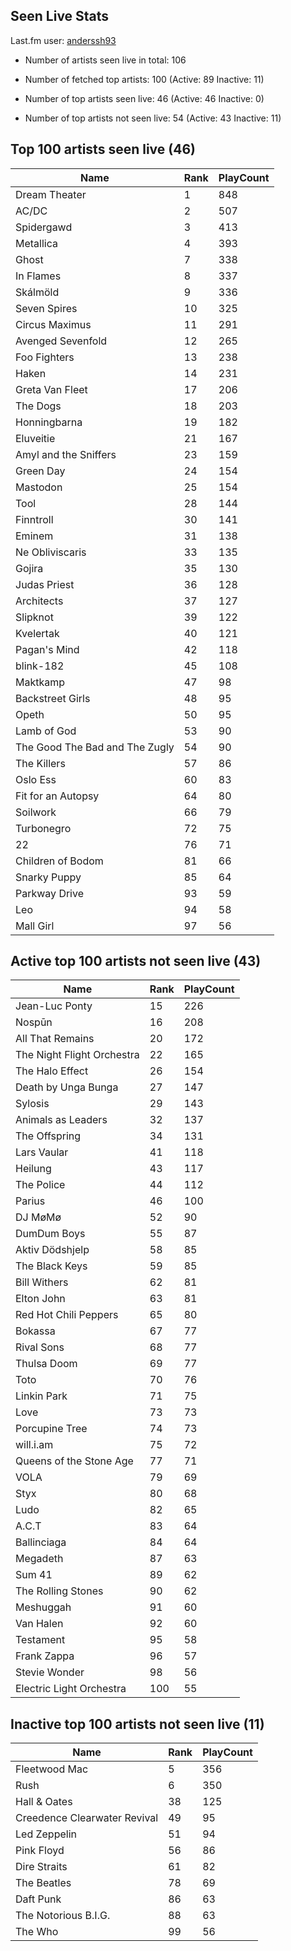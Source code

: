 ## Seen Live Stats

Last.fm user: [anderssh93](https://www.last.fm/user/anderssh93)

- Number of artists seen live in total: 106

- Number of fetched top artists: 100 (Active: 89 Inactive: 11)

- Number of top artists seen live: 46 (Active: 46 Inactive: 0)

- Number of top artists not seen live: 54 (Active: 43 Inactive: 11)

## Top 100 artists seen live (46)

Name                           | Rank | PlayCount
------------------------------ | ---- | ---------
Dream Theater                  | 1    | 848      
AC/DC                          | 2    | 507      
Spidergawd                     | 3    | 413      
Metallica                      | 4    | 393      
Ghost                          | 7    | 338      
In Flames                      | 8    | 337      
Skálmöld                       | 9    | 336      
Seven Spires                   | 10   | 325      
Circus Maximus                 | 11   | 291      
Avenged Sevenfold              | 12   | 265      
Foo Fighters                   | 13   | 238      
Haken                          | 14   | 231      
Greta Van Fleet                | 17   | 206      
The Dogs                       | 18   | 203      
Honningbarna                   | 19   | 182      
Eluveitie                      | 21   | 167      
Amyl and the Sniffers          | 23   | 159      
Green Day                      | 24   | 154      
Mastodon                       | 25   | 154      
Tool                           | 28   | 144      
Finntroll                      | 30   | 141      
Eminem                         | 31   | 138      
Ne Obliviscaris                | 33   | 135      
Gojira                         | 35   | 130      
Judas Priest                   | 36   | 128      
Architects                     | 37   | 127      
Slipknot                       | 39   | 122      
Kvelertak                      | 40   | 121      
Pagan's Mind                   | 42   | 118      
blink-182                      | 45   | 108      
Maktkamp                       | 47   | 98       
Backstreet Girls               | 48   | 95       
Opeth                          | 50   | 95       
Lamb of God                    | 53   | 90       
The Good The Bad and The Zugly | 54   | 90       
The Killers                    | 57   | 86       
Oslo Ess                       | 60   | 83       
Fit for an Autopsy             | 64   | 80       
Soilwork                       | 66   | 79       
Turbonegro                     | 72   | 75       
22                             | 76   | 71       
Children of Bodom              | 81   | 66       
Snarky Puppy                   | 85   | 64       
Parkway Drive                  | 93   | 59       
Leo                            | 94   | 58       
Mall Girl                      | 97   | 56       

## Active top 100 artists not seen live (43)

Name                       | Rank | PlayCount
-------------------------- | ---- | ---------
Jean-Luc Ponty             | 15   | 226      
Nospūn                     | 16   | 208      
All That Remains           | 20   | 172      
The Night Flight Orchestra | 22   | 165      
The Halo Effect            | 26   | 154      
Death by Unga Bunga        | 27   | 147      
Sylosis                    | 29   | 143      
Animals as Leaders         | 32   | 137      
The Offspring              | 34   | 131      
Lars Vaular                | 41   | 118      
Heilung                    | 43   | 117      
The Police                 | 44   | 112      
Parius                     | 46   | 100      
DJ MøMø                    | 52   | 90       
DumDum Boys                | 55   | 87       
Aktiv Dödshjelp            | 58   | 85       
The Black Keys             | 59   | 85       
Bill Withers               | 62   | 81       
Elton John                 | 63   | 81       
Red Hot Chili Peppers      | 65   | 80       
Bokassa                    | 67   | 77       
Rival Sons                 | 68   | 77       
Thulsa Doom                | 69   | 77       
Toto                       | 70   | 76       
Linkin Park                | 71   | 75       
Love                       | 73   | 73       
Porcupine Tree             | 74   | 73       
will.i.am                  | 75   | 72       
Queens of the Stone Age    | 77   | 71       
VOLA                       | 79   | 69       
Styx                       | 80   | 68       
Ludo                       | 82   | 65       
A.C.T                      | 83   | 64       
Ballinciaga                | 84   | 64       
Megadeth                   | 87   | 63       
Sum 41                     | 89   | 62       
The Rolling Stones         | 90   | 62       
Meshuggah                  | 91   | 60       
Van Halen                  | 92   | 60       
Testament                  | 95   | 58       
Frank Zappa                | 96   | 57       
Stevie Wonder              | 98   | 56       
Electric Light Orchestra   | 100  | 55       

## Inactive top 100 artists not seen live (11)

Name                         | Rank | PlayCount
---------------------------- | ---- | ---------
Fleetwood Mac                | 5    | 356      
Rush                         | 6    | 350      
Hall & Oates                 | 38   | 125      
Creedence Clearwater Revival | 49   | 95       
Led Zeppelin                 | 51   | 94       
Pink Floyd                   | 56   | 86       
Dire Straits                 | 61   | 82       
The Beatles                  | 78   | 69       
Daft Punk                    | 86   | 63       
The Notorious B.I.G.         | 88   | 63       
The Who                      | 99   | 56       
